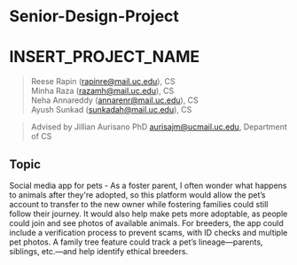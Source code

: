 # Senior-Design-Project

# INSERT_PROJECT_NAME

> Reese Rapin (rapinre@mail.uc.edu), CS<br>
> Minha Raza (razamh@mail.uc.edu), CS<br>
> Neha Annareddy (annarenr@mail.uc.edu), CS<br>
> Ayush Sunkad (sunkadah@mail.uc.edu), CS<br>

> Advised by Jillian Aurisano PhD aurisajm@ucmail.uc.edu, Department of CS

## Topic

Social media app for pets - As a foster parent, I often wonder what happens to animals after they're adopted, so this platform would allow the pet’s account to transfer to the new owner while fostering families could still follow their journey. It would also help make pets more adoptable, as people could join and see photos of available animals. For breeders, the app could include a verification process to prevent scams, with ID checks and multiple pet photos. A family tree feature could track a pet’s lineage—parents, siblings, etc.—and help identify ethical breeders.
